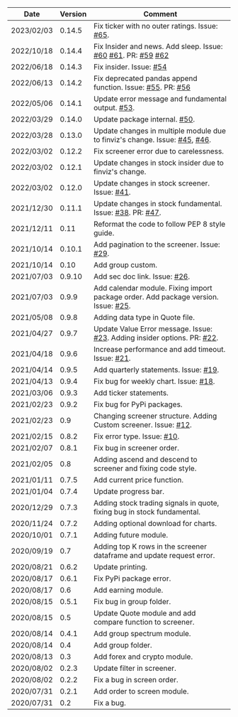 | Date       | Version | Comment                                                                                                                                                                                                                                                                  |
|------------|---------|--------------------------------------------------------------------------------------------------------------------------------------------------------------------------------------------------------------------------------------------------------------------------|
| 2023/02/03 | 0.14.5  | Fix ticker with no outer ratings. Issue: [#65](https://github.com/lit26/finvizfinance/issues/65).                                                                                                                                                                        |
| 2022/10/18 | 0.14.4  | Fix Insider and news. Add sleep. Issue: [#60](https://github.com/lit26/finvizfinance/issues/60) [#61](https://github.com/lit26/finvizfinance/issues/61). PR: [#59](https://github.com/lit26/finvizfinance/pull/59) [#62](https://github.com/lit26/finvizfinance/pull/62) 
| 2022/06/18 | 0.14.3  | Fix insider. Issue: [#54](https://github.com/lit26/finvizfinance/issues/54)                                                                                                                                                                                              |
| 2022/06/13 | 0.14.2  | Fix deprecated pandas append function. Issue: [#55](https://github.com/lit26/finvizfinance/issues/55). PR: [#56](https://github.com/lit26/finvizfinance/pull/56)                                                                                                         
| 2022/05/06 | 0.14.1  | Update error message and fundamental output. [#53](https://github.com/lit26/finvizfinance/pull/53).                                                                                                                                                                      |
| 2022/03/29 | 0.14.0  | Update package internal. [#50](https://github.com/lit26/finvizfinance/pull/50).                                                                                                                                                                                          |
| 2022/03/28 | 0.13.0  | Update changes in multiple module due to finviz's change. Issue: [#45](https://github.com/lit26/finvizfinance/issues/45), [#46](https://github.com/lit26/finvizfinance/issues/46).                                                                                       |
| 2022/03/02 | 0.12.2  | Fix screener error due to carelessness.                                                                                                                                                                                                                                  |
| 2022/03/02 | 0.12.1  | Update changes in stock insider due to finviz's change.                                                                                                                                                                                                                  |
| 2022/03/02 | 0.12.0  | Update changes in stock screener. Issue: [#41](https://github.com/lit26/finvizfinance/issues/41).                                                                                                                                                                        |
| 2021/12/30 | 0.11.1  | Update changes in stock fundamental. Issue: [#38](https://github.com/lit26/finvizfinance/issues/38). PR: [#47](https://github.com/lit26/finvizfinance/pull/37).                                                                                                          |
| 2021/12/11 | 0.11    | Reformat the code to follow PEP 8 style guide.                                                                                                                                                                                                                           |
| 2021/10/14 | 0.10.1  | Add pagination to the screener. Issue: [#29](https://github.com/lit26/finvizfinance/issues/29).                                                                                                                                                                          |
| 2021/10/14 | 0.10    | Add group custom.                                                                                                                                                                                                                                                        |
| 2021/07/03 | 0.9.10  | Add sec doc link. Issue: [#26](https://github.com/lit26/finvizfinance/issues/26).                                                                                                                                                                                        |
| 2021/07/03 | 0.9.9   | Add calendar module. Fixing import package order. Add package version. Issue: [#25](https://github.com/lit26/finvizfinance/issues/25).                                                                                                                                   |
| 2021/05/08 | 0.9.8   | Adding data type in Quote file.                                                                                                                                                                                                                                          |
| 2021/04/27 | 0.9.7   | Update Value Error message. Issue: [#23](https://github.com/lit26/finvizfinance/issues/23). Adding insider options. PR: [#22](https://github.com/lit26/finvizfinance/pull/22).                                                                                           |
| 2021/04/18 | 0.9.6   | Increase performance and add timeout. Issue: [#21](https://github.com/lit26/finvizfinance/issues/21).                                                                                                                                                                    |
| 2021/04/14 | 0.9.5   | Add quarterly statements. Issue: [#19](https://github.com/lit26/finvizfinance/issues/19).                                                                                                                                                                                |
| 2021/04/13 | 0.9.4   | Fix bug for weekly chart. Issue: [#18](https://github.com/lit26/finvizfinance/issues/18).                                                                                                                                                                                |
| 2021/03/06 | 0.9.3   | Add ticker statements.                                                                                                                                                                                                                                                   |
| 2021/02/23 | 0.9.2   | Fix bug for PyPi packages.                                                                                                                                                                                                                                               |
| 2021/02/23 | 0.9     | Changing screener structure. Adding Custom screener. Issue: [#12](https://github.com/lit26/finvizfinance/issues/12).                                                                                                                                                     |
| 2021/02/15 | 0.8.2   | Fix error type. Issue: [#10](https://github.com/lit26/finvizfinance/issues/10).                                                                                                                                                                                          |
| 2021/02/07 | 0.8.1   | Fix bug in screener order.                                                                                                                                                                                                                                               |
| 2021/02/05 | 0.8     | Adding ascend and descend to screener and fixing code style.                                                                                                                                                                                                             |
| 2021/01/11 | 0.7.5   | Add current price function.                                                                                                                                                                                                                                              |
| 2021/01/04 | 0.7.4   | Update progress bar.                                                                                                                                                                                                                                                     |
| 2020/12/29 | 0.7.3   | Adding stock trading signals in quote, fixing bug in stock fundamental.                                                                                                                                                                                                  |
| 2020/11/24 | 0.7.2   | Adding optional download for charts.                                                                                                                                                                                                                                     |
| 2020/10/01 | 0.7.1   | Adding future module.                                                                                                                                                                                                                                                    |
| 2020/09/19 | 0.7     | Adding top K rows in the screener dataframe and update request error.                                                                                                                                                                                                    |
| 2020/08/21 | 0.6.2   | Update printing.                                                                                                                                                                                                                                                         |
| 2020/08/17 | 0.6.1   | Fix PyPi package error.                                                                                                                                                                                                                                                  |
| 2020/08/17 | 0.6     | Add earning module.                                                                                                                                                                                                                                                      |
| 2020/08/15 | 0.5.1   | Fix bug in group folder.                                                                                                                                                                                                                                                 |
| 2020/08/15 | 0.5     | Update Quote module and add compare function to screener.                                                                                                                                                                                                                |
| 2020/08/14 | 0.4.1   | Add group spectrum module.                                                                                                                                                                                                                                               |
| 2020/08/14 | 0.4     | Add group folder.                                                                                                                                                                                                                                                        |
| 2020/08/13 | 0.3     | Add forex and crypto module.                                                                                                                                                                                                                                             |
| 2020/08/02 | 0.2.3   | Update filter in screener.                                                                                                                                                                                                                                               |
| 2020/08/02 | 0.2.2   | Fix a bug in screen order.                                                                                                                                                                                                                                               |
| 2020/07/31 | 0.2.1   | Add order to screen module.                                                                                                                                                                                                                                              |
| 2020/07/31 | 0.2     | Fix a bug.                                                                                                                                                                                                                                                               |

